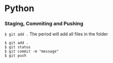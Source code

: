 # Python


### Staging, Commiting and Pushing
```$ git add .``` The period will add all files in the folder  
```
$ git add . 
$ git status
$ git commit -m "message"
$ git push
```